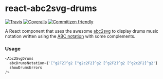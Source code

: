 # react-abc2svg-drums

[![Travis][build-badge]][build]
[![Coveralls][coveralls-badge]][coveralls]
[![Commitizen friendly][commitizen-badge]][commitizen]

A React component that uses the awesome [abc2svg](https://github.com/moinejf/abc2svg) to display drums music notation written using the [ABC notation](http://abcnotation.com) with some complements.

### Usage

```js
<Abc2SvgDrums
  abcDrumsNotation={'[^g2F2]^g2 [^g2c2F2]^g2 [^g2F2]^g2 [^g2c2F2]^g2'}
  showDrumsErrors
/>
```

[build-badge]: https://img.shields.io/travis/rigobauer/react-abc2svg-drums/master.svg?style=flat-square
[build]: https://travis-ci.org/rigobauer/react-abc2svg-drums

[coveralls-badge]: https://img.shields.io/coveralls/rigobauer/react-abc2svg-drums/master.svg?style=flat-square
[coveralls]: https://coveralls.io/github/rigobauer/react-abc2svg-drums

[commitizen-badge]: https://img.shields.io/badge/commitizen-friendly-brightgreen.svg?style=flat-square
[commitizen]: http://commitizen.github.io/cz-cli/
